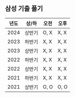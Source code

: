 ## 삼성 기출 풀기

| 년도     | 상/하  | 오전  | 오후  |
| -------- | ------ | ----- | ----- |
| 2024     | 상반기 | O, X  | X, X  |
| 2023     | 하반기 | X, X  | X, X  |
| 2023     | 상반기 | X, X  | X, X  |
| 2022     | 하반기 | X, X  | X, X  |
| 2022     | 상반기 | X, X  | X, X  |
| 2021     | 하반기 | X, X  | X, X  |
| 2021     | 상반기 | O, O  | O, O  |

